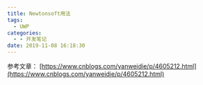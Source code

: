 ```yaml
---
title: Newtonsoft用法
tags: 
  - UWP
categories:
  - - 开发笔记
date: 2019-11-08 16:18:30
---
```


参考文章： [https://www.cnblogs.com/yanweidie/p/4605212.html](https://www.cnblogs.com/yanweidie/p/4605212.html)
